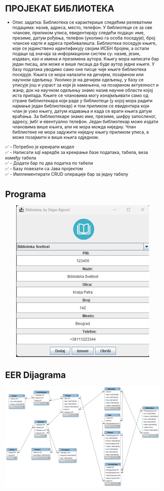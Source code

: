 # ПРОЈЕКАТ БИБЛИОТЕКА


- Опис задатка: Библиотека се карактерише следећим релеватним подацима: назив, адреса, место, телефон. У библиотеци се за све чланове, приликом уписа, евидентирају следећи подаци: име, презиме, датум рођења, телефон (уколико га особа поседује), број чланске карте и адреса пребивалишта. Библиотека поседује књиге, које се јединствено идентификују својим ИСБН бројем, а остали подаци од значаја за информациони систем су: назив, језик, издавач, као и имена и презимена аутора. Књигу мора написати бар један писац, али може и више писаца да буде аутор једне књиге. У базу података уводимо само оне писце чије књиге библиотека поседује. Књига се мора налазити на дечијем, позајмном или научном одељењу. Уколико је на дечијем одељењу, у базу се уписује још и узраст за који је намењена, на позајмном актуелност и жанр, док на научном одељењу знамо назив научне области којој иста припада. Књиге се члановима могу изнајмљивати само од стране библиотекара који раде у библиотеци (у којој мора радити најмање један библиотекар) и том приликом се евидентира који члан је узео књигу, датум издавања и када се врати књига датум враћања. За библиотекаре знамо име, презиме, шифру запосленог, адресу, јмбг и евентуално телефон. Један библиотекар може издати члановима више књига, али не мора можда ниједну. Члан библиотеке не мора задужити ниједну књигу приликом уписа, а може позајмити и више књига одједном.
  
:white_check_mark: - Потребно је креирати модел   
:white_check_mark: - Написати sql наредбе за креирање базе података, табела, веза између табела   
:white_check_mark: - Додати бар по два податка по табели   
:white_check_mark: - Базу повезати са Јава пројектом   
:white_check_mark: - Имплементирати CRUD операције бар за једну табелу  
  
# Programa
<p align="center">
  
  <img src="slika.jpg" alt="Slika Programa">
</p>

# EER Dijagrama
<p align="center">
  <img src="modelBibl.png" alt="Slika ERR dijagrama">
</p>


